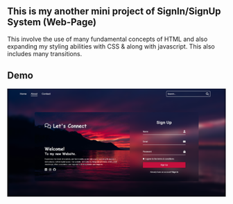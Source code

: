 ## This is my another mini project of SignIn/SignUp System (Web-Page)

This involve the use of many fundamental concepts of HTML and also expanding my styling abilities with CSS &  along with javascript. This also includes many transitions.

## Demo

![Header](git_image/demo.png)
